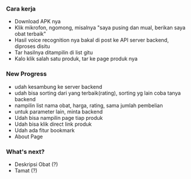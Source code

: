### Cara kerja
- Download APK nya
- Klik mikrofon, ngomong, misalnya "saya pusing dan mual, berikan saya obat terbaik"
- Hasil voice recognition nya bakal di post ke API server backend, diproses disitu
- Tar hasilnya ditampilin di list gitu
- Kalo klik salah satu produk, tar ke page produk nya

### New Progress
- udah kesambung ke server backend
- udah bisa sorting dari yang terbaik(rating), sorting yg lain coba tanya backend
- nampilin list nama obat, harga, rating, sama jumlah pembelian
- untuk parameter lain, minta backend
- Udah bisa nampilin page tiap produk
- Udah bisa klik direct link produk
- Udah ada fitur bookmark
- About Page

### What's next?
- Deskripsi Obat (?)
- Tamat (?)
